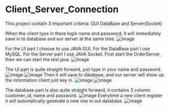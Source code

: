# Client_Server_Connection

This project contain 3 important criteria: GUI DataBase and Server(Socket)

When the client type in there login name and password, it will immediately save in to database and our server at the same time.
![image](https://github.com/wayne540500/Client_Server_Connection/assets/69573286/0ce726ae-bd31-4073-a54e-c6e3cf2241d9)

For the UI part I choose to use JAVA GUI. For the DataBase part I use MySQL. For the Server part I use JAVA Socket.
First start the OrderServer, then we can start the test.java.
![image](https://github.com/wayne540500/Client_Server_Connection/assets/69573286/a547f87a-0699-4872-8381-06a85c052201)

The UI part is quite straight forward, just type in your name and password. 
![image](https://github.com/wayne540500/Client_Server_Connection/assets/69573286/5fea11c8-8a3e-4be7-8ad7-0a753651ff95)
![image](https://github.com/wayne540500/Client_Server_Connection/assets/69573286/76f4f292-4575-4e45-a136-ff17818de6d3)
Then it will save to database, and our server will show up the information client just key in.
![image](https://github.com/wayne540500/Client_Server_Connection/assets/69573286/e0129a67-a3c4-4d0d-9612-a6147e369238)
![image](https://github.com/wayne540500/Client_Server_Connection/assets/69573286/16d83e52-67eb-4b63-9300-b7e1a35202f7)

The database part is also quite straight forward, it contains 3 column: customer_id, name and password.
![image](https://github.com/wayne540500/Client_Server_Connection/assets/69573286/8ac479da-bbb9-4f7c-9d55-696c521ddfe2)
 Everytime a new client register it will automatically generate a new row in out database.
![image](https://github.com/wayne540500/Client_Server_Connection/assets/69573286/151ef770-bdfa-4c9c-b567-dbef9b60adcd)
